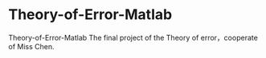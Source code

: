 # Theory-of-Error-Matlab
Theory-of-Error-Matlab
The final project of the Theory of error，cooperate of Miss Chen.
